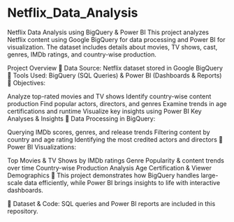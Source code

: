 # Netflix_Data_Analysis
Netflix Data Analysis using BigQuery & Power BI
This project analyzes Netflix content using Google BigQuery for data processing and Power BI for visualization. The dataset includes details about movies, TV shows, cast, genres, IMDb ratings, and country-wise production.

Project Overview
🔹 Data Source: Netflix dataset stored in Google BigQuery
🔹 Tools Used: BigQuery (SQL Queries) & Power BI (Dashboards & Reports)
🔹 Objectives:

Analyze top-rated movies and TV shows
Identify country-wise content production
Find popular actors, directors, and genres
Examine trends in age certifications and runtime
Visualize key insights using Power BI
Key Analyses & Insights
📌 Data Processing in BigQuery:

Querying IMDb scores, genres, and release trends
Filtering content by country and age rating
Identifying the most credited actors and directors
📌 Power BI Visualizations:

Top Movies & TV Shows by IMDb ratings
Genre Popularity & content trends over time
Country-wise Production Analysis
Age Certification & Viewer Demographics
🚀 This project demonstrates how BigQuery handles large-scale data efficiently, while Power BI brings insights to life with interactive dashboards.

🔗 Dataset & Code: SQL queries and Power BI reports are included in this repository.


